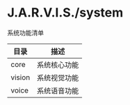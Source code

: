 # J.A.R.V.I.S./system

系统功能清单

| 目录 | 描述 |
| -------- | -------------- |
| core     | 系统核心功能     |
| vision   | 系统视觉功能     |
| voice    | 系统语音功能     |
